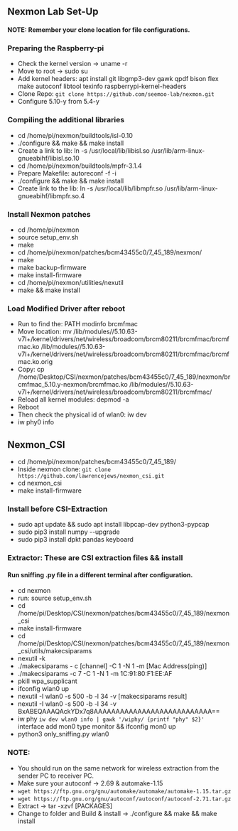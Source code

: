 ## Nexmon Lab Set-Up 
#### NOTE: Remember your clone location for file configurations. 
### Preparing the Raspberry-pi
- Check the kernel version -> uname -r
- Move to root -> sudo su
- Add kernel headers: apt install git libgmp3-dev gawk qpdf bison flex make autoconf libtool texinfo raspberrypi-kernel-headers
- Clone Repo: `git clone https://github.com/seemoo-lab/nexmon.git`
- Configure 5.10-y from 5.4-y
### Compiling the additional libraries
- cd /home/pi/nexmon/buildtools/isl-0.10
- ./configure && make && make install
- Create a link to lib: ln -s /usr/local/lib/libisl.so /usr/lib/arm-linux-gnueabihf/libisl.so.10
- cd /home/pi/nexmon/buildtools/mpfr-3.1.4
- Prepare Makefile: autoreconf -f -i
- ./configure && make && make install
- Create link to the lib: ln -s /usr/local/lib/libmpfr.so /usr/lib/arm-linux-gnueabihf/libmpfr.so.4
### Install Nexmon patches
- cd /home/pi/nexmon
- source setup_env.sh
- make
- cd /home/pi/nexmon/patches/bcm43455c0/7_45_189/nexmon/
- make
- make backup-firmware
- make install-firmware
- cd /home/pi/nexmon/utilities/nexutil
- make && make install
### Load Modified Driver after reboot
- Run to find the: PATH modinfo brcmfmac
- Move location: mv /lib/modules//5.10.63-v7l+/kernel/drivers/net/wireless/broadcom/brcm80211/brcmfmac/brcmfmac.ko /lib/modules//5.10.63-v7l+/kernel/drivers/net/wireless/broadcom/brcm80211/brcmfmac/brcmfmac.ko.orig
- Copy: cp /home/Desktop/CSI/nexmon/patches/bcm43455c0/7_45_189/nexmon/brcmfmac_5.10.y-nexmon/brcmfmac.ko /lib/modules//5.10.63-v7l+/kernel/drivers/net/wireless/broadcom/brcm80211/brcmfmac/
- Reload all kernel modules: depmod -a
- Reboot
- Then check the physical id of wlan0: iw dev
- iw phy0 info
## Nexmon_CSI
- cd /home/pi/nexmon/patches/bcm43455c0/7_45_189/
- Inside nexmon clone: `git clone https://github.com/lawrencejews/nexmon_csi.git`
- cd nexmon_csi
- make install-firmware
### Install before CSI-Extraction
- sudo apt update && sudo apt install libpcap-dev python3-pypcap 
- sudo pip3 install numpy --upgrade
- sudo pip3 install dpkt pandas keyboard
### Extractor: These are CSI extraction files && install
#### Run sniffing .py file in a different terminal after configuration.
- cd nexmon
- run: source setup_env.sh
- cd /home/pi/Desktop/CSI/nexmon/patches/bcm43455c0/7_45_189/nexmon_csi
- make install-firmware
- cd /home/pi/Desktop/CSI/nexmon/patches/bcm43455c0/7_45_189/nexmon_csi/utils/makecsiparams
- nexutil -k
- ./makecsiparams - c [channel] -C 1 -N 1 -m [Mac Address(ping)]
- ./makecsiparams -c 7 -C 1 -N 1 -m 1C:91:80:F1:EE:AF 
- pkill wpa_supplicant
- ifconfig wlan0 up
- nexutil -I wlan0 -s 500 -b -l 34 -v [makecsiparams result]
- nexutil -I wlan0 -s 500 -b -l 34 -v BxABEQAAAQAckYDx7q8AAAAAAAAAAAAAAAAAAAAAAAAAAA==
- iw phy `iw dev wlan0 info | gawk '/wiphy/ {printf "phy" $2}'` interface add mon0 type monitor && ifconfig mon0 up
- python3 only_sniffing.py wlan0
### NOTE: 
- You should run on the same network for wireless extraction from the sender PC to receiver PC.
- Make sure your autoconf -> 2.69 & automake-1.15
- `wget https://ftp.gnu.org/gnu/automake/automake/automake-1.15.tar.gz `
- `wget https://ftp.gnu.org/gnu/autoconf/autoconf/autoconf-2.71.tar.gz`
- Extract -> tar -xzvf [PACKAGES]
- Change to folder and Build & install -> ./configure && make && make install
